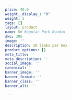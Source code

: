 ```yaml
---
price: 40.0
weight__display_: "0"
weight: 5
tags: []
layout: product
name: 5# Regular Pork Boudin
sku: 300
image: ''
description: 10 links per box
product_options: []
meta_title: ''
meta_description: ''
social_image: ''
canonical: ''
banner_image: ''
banner_format: ''
banner_class: ''
banner_alt: ''

---
```

